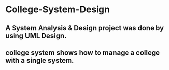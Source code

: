 # College-System-Design
## A System Analysis & Design project was done by using UML Design.
## college system shows how to manage a college with a single system.
